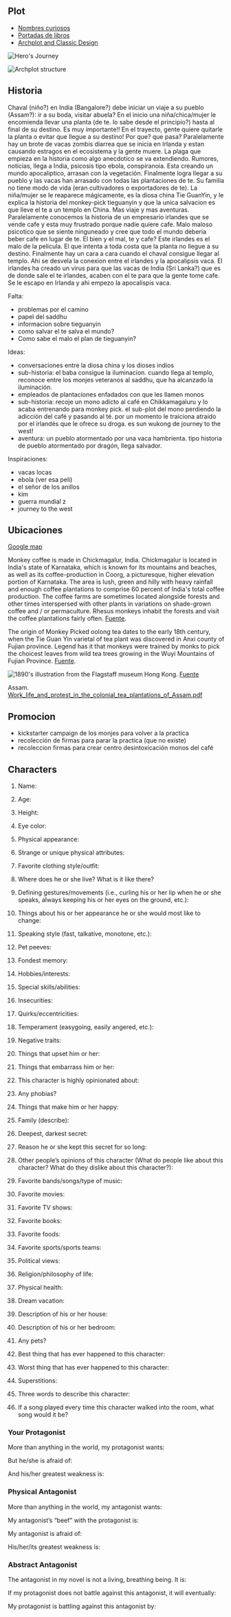 ## Plot

* [Nombres curiosos](http://blogs.elpais.com/verne/2014/09/el-olor-de-la-lluvia-sobre-la-tierra-seca-y-otras-28-cosas-que-no-sab%C3%ADas-que-ten%C3%ADan-nombre.html)
* [Portadas de libros](http://blogs.elpais.com/verne/2014/10/portadas-libros-iguales.html)
* [Archplot and Classic Design](http://ingridsnotes.wordpress.com/2013/06/05/what-is-arch-plot-and-classic-design/)

![Hero's Journey](http://ingridsnotes.files.wordpress.com/2013/05/heros-journey.jpg)

![Archplot structure](http://ingridsnotes.files.wordpress.com/2013/05/final-revision_traditional-mountain-structure-handout_8-5x14.jpg)

## Historia

Chaval (niño?) en India (Bangalore?) debe iniciar un viaje a su pueblo (Assam?): ir a su boda, visitar abuela? En el inicio una niña/chica/mujer le encomienda llevar una planta (de te. lo sabe desde el principio?) hasta al final de su destino. Es muy importante!! En el trayecto, gente quiere quitarle la planta o evitar que llegue a su destino! Por que? que pasa?
Paralelamente hay un brote de vacas zombis diarrea que se inicia en Irlanda y estan causando estragos en el ecosistema y la gente muere.
La plaga que empieza en la historia como algo anecdotico se va extendiendo. Rumores, noticias, llega a India, psicosis tipo ebola, conspiranoia. Esta creando un mundo apocaliptico, arrasan con la vegetación.
Finalmente logra llegar a su pueblo y las vacas han arrasado con todas las plantaciones de te. Su familia no tiene modo de vida (eran cultivadores o exportadores de te).
La niña/mujer se le reaparece mágicamente, es la diosa china Tie GuanYin, y le explica la historia del monkey-pick tieguanyin y que la unica salvacion es que lleve el te a un templo en China.
Mas viaje y mas aventuras.
Paralelamente conocemos  la historia de un empresario irlandes que se vende cafe y esta muy frustrado porque nadie quiere cafe. Malo maloso psicotico que se siente ninguneado y cree que todo el mundo deberia beber cafe en lugar de te.
El bien y el mal, te y cafe?
Este irlandes es el malo de la pelicula. El que intenta a toda costa que la planta no llegue a su destino.
Finalmente hay un cara a cara cuando el chaval consigue llegar al templo. Ahi se desvela la conexion  entre el irlandes y la apocalipsis vaca. El irlandes ha creado un virus para que las vacas de India (Sri Lanka?) que es de donde sale el te irlandes, acaben con el te para que la gente tome cafe. Se le escapo en Irlanda y ahi empezo la apocalispis vaca.

Falta:
* problemas por el camino
* papel del saddhu
* informacion sobre tieguanyin
* como salvar el te salva el mundo?
* Como sabe el malo el plan de tieguanyin?

Ideas:
* conversaciones entre la diosa china y los dioses indios
* sub-historia: el baba consigue la iluminacion. cuando llega al templo, reconoce entre los monjes veteranos al saddhu, que ha alcanzado la iluminación.
* empleados de plantaciones enfadados con que les llamen monos
* sub-historia: recoje un mono adicto al café en Chikkamagaluru y lo acaba entrenando para monkey pick. el sub-plot del mono perdiendo la adicción del café y pasando al té. por un momento le traiciona atraído por el irlandés que le ofrece su droga. es sun wukong de journey to the west!
* aventura: un pueblo atormentado por una vaca hambrienta. tipo historia de pueblo atormentado por dragón, llega salvador.

Inspiraciones:
* vacas locas
* ebola (ver esa peli)
* el señor de los anillos
* kim
* guerra mundial z
* journey to the west

## Ubicaciones

[Google map](https://www.google.com/maps/d/edit?mid=zm1ejaS5IaO8.kCdGLH2hVYc8)

Monkey coffee is made in Chickmagalur, India. Chickmagalur is located in India's state of Karnataka, which is known for its mountains and beaches, as well as its coffee-production in Coorg, a picturesque, higher elevation portion of Karnataka. The area is lush, green and hilly with heavy rainfall and enough coffee plantations to comprise 60 percent of India's total coffee production. The coffee farms are sometimes located alongside forests and other times interspersed with other plants in variations on shade-grown coffee and / or permaculture. Rhesus monkeys inhabit the forests and visit the coffee plantations fairly often. [Fuente](http://coffeetea.about.com/od/coffeebasics/a/Monkey-Coffee.htm).

The origin of Monkey Picked oolong tea dates to the early 18th century, when the Tie Guan Yin varietal of tea plant was discovered in Anxi county of Fujian province. Legend has it that monkeys were trained by monks to pick the choicest leaves from wild tea trees growing in the Wuyi Mountains of Fujian Province. [Fuente](http://www.thefragrantleaf.com/monkey-picked-tie-guan-yin).

![1890's illustration from the Flagstaff museum Hong Kong.](http://images.metmuseum.org/CRDImages/dp/original/DR277.jpg)
[Fuente](http://www.metmuseum.org/collection/the-collection-online/search/344432?=&imgNo=1&tabName=related-objects)

Assam.
[Work_life_and_protest_in_the_colonial_tea_plantations_of_Assam.pdf](http://www.academia.edu/5962817/Producing_tea_coolies_Work_life_and_protest_in_the_colonial_tea_plantations_of_Assam_1830s-_1920s)

## Promocion
* kickstarter campaign de los monjes para volver a la practica
* recolección de firmas para parar la practica (que no existe)
* recoleccion firmas para crear centro desintoxicación monos del café

## Characters

1. Name:

2. Age:

3. Height:

4. Eye color:

5. Physical appearance:

6. Strange or unique physical attributes:

7. Favorite clothing style/outfit:

8. Where does he or she live? What is it like there?

9. Defining gestures/movements (i.e., curling his or her lip when he or she speaks, always keeping his or her eyes on the ground, etc.):

10. Things about his or her appearance he or she would most like to change:

11. Speaking style (fast, talkative, monotone, etc.):

12. Pet peeves:

13. Fondest memory:

14. Hobbies/interests:

15. Special skills/abilities:

16. Insecurities:

17. Quirks/eccentricities:

18. Temperament (easygoing, easily angered, etc.):

19. Negative traits:

20. Things that upset him or her:

21. Things that embarrass him or her:

22. This character is highly opinionated about:

23. Any phobias?

24. Things that make him or her happy:

25. Family (describe):

26. Deepest, darkest secret:

27. Reason he or she kept this secret for so long:

28. Other people’s opinions of this character (What do people like about this character? What do they dislike about this character?):

29. Favorite bands/songs/type of music:

30. Favorite movies:

31. Favorite TV shows:

32. Favorite books:

33. Favorite foods:

34. Favorite sports/sports teams:

35. Political views:

36. Religion/philosophy of life:

37. Physical health:

38. Dream vacation:

39. Description of his or her house:

40. Description of his or her bedroom:

41. Any pets?

42. Best thing that has ever happened to this character:

43. Worst thing that has ever happened to this character:

44. Superstitions:

45. Three words to describe this character:

46. If a song played every time this character walked into the room, what song would it be?

### Your Protagonist

More than anything in the world, my protagonist wants:

But he/she is afraid of:

And his/her greatest weakness is:

### Physical Antagonist

More than anything in the world, my antagonist wants:

My antagonist’s “beef” with the protagonist is:

My antagonist is afraid of:

His/her/its greatest weakness is:

### Abstract Antagonist

The antagonist in my novel is not a living, breathing being. It is:

If my protagonist does not battle against this antagonist, it will eventually:

My protagonist is battling against this antagonist by:
